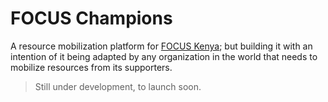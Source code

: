 FOCUS Champions
===============

A resource mobilization platform for [FOCUS Kenya](http://www.focuskenya.org); but building it with an intention of it being adapted by any organization in the world that needs to mobilize resources from its supporters.

> Still under development, to launch soon.
